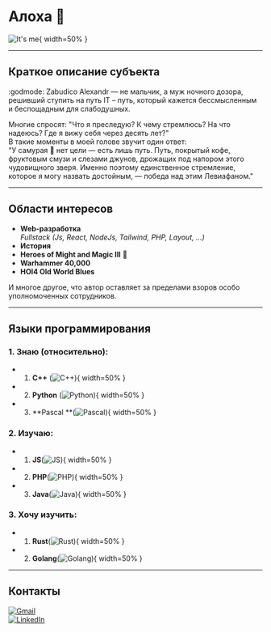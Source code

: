 # Алоха 👋

![It's me](images/image.png){ width=50% }

---

## Краткое описание субъекта

:godmode: Zabudico Alexandr — не мальчик, а муж ночного дозора, решивший ступить на путь IT – путь, который кажется бессмысленным и беспощадным для слабодушных.

Многие спросят: "Что я преследую? К чему стремлюсь? На что надеюсь? Где я вижу себя через десять лет?"  
В такие моменты в моей голове звучит один ответ:  
"У самурая :japanese_goblin: нет цели — есть лишь путь. Путь, покрытый кофе, фруктовым смузи и слезами джунов, дрожащих под напором этого чудовищного зверя. Именно поэтому единственное стремление, которое я могу назвать достойным, — победа над этим Левиафаном."

---

## Области интересов

- **Web-разработка**  
  _Fullstack (Js, React, NodeJs, Tailwind, PHP, Layout, ...)_
- **История**
- **Heroes of Might and Magic III** :dragon:
- **Warhammer 40,000**
- **HOI4 Old World Blues**

И многое другое, что автор оставляет за пределами взоров особо уполномоченных сотрудников.

---

## Языки программирования

### 1. Знаю (относительно):

- 1. **C++** (![C++ ](images/c.svg)){ width=50% }
- 2. **Python** (![Python](images/python.svg)){ width=50% }
- 3. **Pascal **(![Pascal](images/pascal.svg)){ width=50% }

### 2. Изучаю:

- 1. **JS**(![JS](images/js-svgrepo-com.svg)){ width=50% }
- 2. **PHP**(![PHP](images/php-svgrepo-com.svg)){ width=50% }
- 3. **Java**(![Java](images/java-svgrepo-com.svg)){ width=50% }

### 3. Хочу изучить:

- 1. **Rust**(![Rust](images/rust-svgrepo-com.svg)){ width=50% }
- 2. **Golang**(![Golang](images/golang-1.svg)){ width=50% }

---

## Контакты

[![Gmail](https://upload.wikimedia.org/wikipedia/commons/thumb/7/7e/Gmail_icon_%282020%29.svg/256px-Gmail_icon_%282020%29.svg.png)](https://mail.google.com/mail/u/0/#inbox?compose=GTvVlcSDbttxZrSJNQlVKmgCjGJQbMBvqPRRwGjTqVpSxLHxcDqhlXvnBWpjVBFSctrjDklZtdCZB)  
[![LinkedIn](https://upload.wikimedia.org/wikipedia/commons/thumb/a/aa/LinkedIn_2021.svg/256px-LinkedIn_2021.svg.png)](https://www.linkedin.com/in/alexandr-zabudico-150b66244/)
